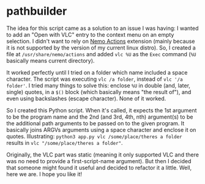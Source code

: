 # pathbuilder

The idea for this script came as a solution to an issue I was having: I wanted to add an "Open with VLC" entry to the context menu on an empty selection. I didn't want to rely on [Nemo Actions](https://askubuntu.com/questions/1030940/nautilus-actions-in-18-04) extension (mainly because it is not supported by the version of my current linux distro). So, I created a file at `/usr/share/nemo/actions` and added `vlc %U` as the `Exec` command (`%U` basically means current directory).

It worked perfectly until I tried on a folder which name included a space character. The script was executing `vlc /a folder`, instead of `vlc '/a folder'`. I tried many things to solve this: enclose `%U` in double (and, later, single) quotes, in a `$()` block (which basically means "the result of"), and even using backslashes (escape character). None of it worked.

So I created this Python script. When it's called, it expects the 1st argument to be the program name and the 2nd (and 3rd, 4th, nth) argument(s) to be the additional path arguments to be passed on to the given program. It basically joins ARGVs arguments using a space character and enclose it on quotes. Illustrating:
`python3 app.py vlc /some/place/theres a folder` results in `vlc "/some/place/theres a folder"`.

Originally, the VLC part was static (meaning it only supported VLC and there was no need to provide a first-script-name argument). But then I decided that someone might found it useful and decided to refactor it a little. Well, here we are. I hope you like it!
